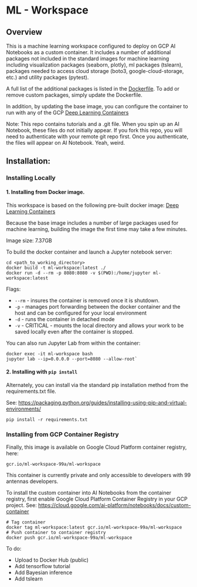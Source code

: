 # ML - Workspace

## Overview

This is a machine learning workspace configured to deploy on GCP AI Notebooks as a custom container. It includes a number of additional packages not included in the standard images for machine learning including visualization packages (seaborn, plotly), ml packages (tslearn), packages needed to access cloud storage (boto3, google-cloud-storage, etc.) and utility packages (pytest). 

A full list of the additional packages is listed in the [Dockerfile](./Dockerfile). 
To add or remove custom packages, simply update the Dockerfile. 

In addition, by updating the base image, you can configure the container to run with any of the GCP [Deep Learning Containers](https://cloud.google.com/ai-platform/deep-learning-containers/docs/choosing-container#choose_a_container_image_type)

Note: This repo contains tutorials and a .git file. When you spin up an AI Notebook, these files do not initially appear. If you fork this repo, you will need to authenticate with your remote git repo first. Once you authenticate, the files will appear on AI Notebook. Yeah, weird. 

## Installation:

### Installing Locally 

#### 1. Installing from Docker image. 

This workspace is based on the following pre-built docker image: [Deep Learning Containers](https://cloud.google.com/ai-platform/deep-learning-containers/docs/choosing-container#choose_a_container_image_type)

Because the base image includes a number of large packages used for machine learning, building the image the first time may take a few minutes.

Image size: 7.37GB

To build the docker container and launch a Jupyter notebook server:

```
cd <path_to_working_directory>
docker build -t ml-workspace:latest ./
docker run -d --rm -p 8080:8080 -v $(PWD):/home/jupyter ml-workspace:latest
```

Flags: 
- `--rm` - insures the container is removed once it is shutdown. 
- `-p`  - manages port forwarding between the docker container and the host and can be configured for your local environment 
- `-d` - runs the container in detached mode  
- `-v` - CRITICAL - mounts the local directory and allows your work to be saved locally even after the container is stopped. 

You can also run Jupyter Lab from within the container:

```
docker exec -it ml-workspace bash
jupyter lab --ip=0.0.0.0 --port=8080 --allow-root`
```

#### 2. Installing with `pip install`

Alternately, you can install via the standard pip installation method from the requirements.txt file. 

See: https://packaging.python.org/guides/installing-using-pip-and-virtual-environments/

```
pip install -r requirements.txt

```

### Installing from GCP Container Registry

Finally, this image is available on Google Cloud Platform container registry, here: 

`gcr.io/ml-workspace-99a/ml-workspace`

This container is currently private and only accessible to developers with 99 antennas developers. 

To install the custom container into AI Notebooks from the container registry, first enable Google Cloud Platform Container Registry in your GCP project. See: https://cloud.google.com/ai-platform/notebooks/docs/custom-container

```
# Tag container
docker tag ml-workspace:latest gcr.io/ml-workspace-99a/ml-workspace
# Push container to container registry
docker push gcr.io/ml-workspace-99a/ml-workspace
```

To do: 
- Upload to Docker Hub (public)
- Add tensorflow tutorial 
- Add Bayesian inference 
- Add tslearn 